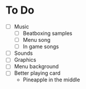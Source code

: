 To Do
=====

- [ ] Music
  - [ ] Beatboxing samples
  - [ ] Menu song
  - [ ] In game songs
- [ ] Sounds
- [ ] Graphics
- [ ] Menu background
- [ ] Better playing card
  - Pineapple in the middle

